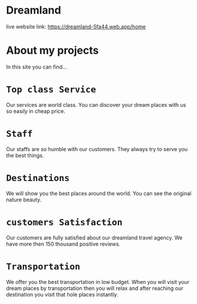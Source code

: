 # Dreamland
live website link: https://dreamland-5fa44.web.app/home

# About my projects
In this site you can find...
# `Top class Service`
Our services are world class. You can discover your dream places with us so easily in cheap price.
# `Staff`
Our staffs are so humble with our customers. They always try to serve you the best things.
# `Destinations`
We will show you the best places around the world. You can see the original nature beauty.
# `customers Satisfaction`
Our customers are fully satisfied about our dreamland travel agency. We have more then 150 thousand positive reviews.
# `Transportation`
We offer you the best transportation in low budget. When you will visit your dream places by transportation then you will relax and after reaching our destination you visit that hole places instantly.